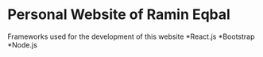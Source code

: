 # Personal Website of Ramin Eqbal

Frameworks used for the development of this website
*React.js
*Bootstrap
*Node.js